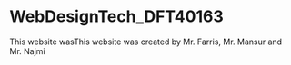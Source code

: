 # WebDesignTech_DFT40163
This website wasThis website was created by Mr. Farris, Mr. Mansur and Mr. Najmi
